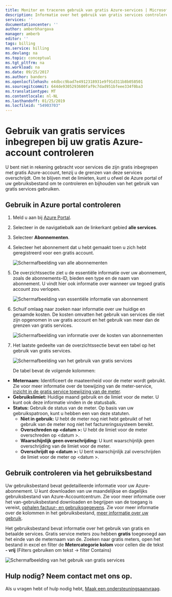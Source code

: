 ```yaml
---
title: Monitor en traceren gebruik van gratis Azure-services | Microsoft Docs
description: Informatie over het gebruik van gratis services controleren. Gebruik van Azure portal en gebruik van csv.
services: ''
documentationcenter: ''
author: amberbhargava
manager: amberb
editor: ''
tags: billing
ms.service: billing
ms.devlang: na
ms.topic: conceptual
ms.tgt_pltfrm: na
ms.workload: na
ms.date: 09/25/2017
ms.author: banders
ms.openlocfilehash: e4dbcc9bad7e4912318931e9f91d311b8b058501
ms.sourcegitcommit: 644de9305293600faf9c7dad951bfeee334f0ba3
ms.translationtype: MT
ms.contentlocale: nl-NL
ms.lasthandoff: 01/25/2019
ms.locfileid: "54903703"
---
```

# <a name="check-usage-of-free-services-included-with-your-azure-free-account"></a>Gebruik van gratis services inbegrepen bij uw gratis Azure-account controleren 

U bent niet in rekening gebracht voor services die zijn gratis inbegrepen met gratis Azure-account, tenzij u de grenzen van deze services overschrijdt. Om te blijven met de limieten, kunt u ofwel de Azure portal of uw gebruiksbestand om te controleren en bijhouden van het gebruik van gratis services gebruiken. 

## <a name="check-usage-on-the-azure-portal"></a>Gebruik in Azure portal controleren

1.  Meld u aan bij [Azure Portal](https://portal.azure.com).

2.  Selecteer in de navigatiebalk aan de linkerkant gebied **alle services**.

3.  Selecteer **Abonnementen**.

4.  Selecteer het abonnement dat u hebt gemaakt toen u zich hebt geregistreerd voor een gratis account.

    ![Schermafbeelding van alle abonnementen](./media/billing-check-usage-of-free-services/select-free-account-subscription.png)

5.  De overzichtssectie ziet u de essentiële informatie over uw abonnement, zoals de abonnements-ID, bieden een type en de naam van abonnement. U vindt hier ook informatie over wanneer uw tegoed gratis account zou verlopen.

    ![Schermafbeelding van essentiële informatie van abonnement](./media/billing-check-usage-of-free-services/subscription-essential-information.png)

6.  Schuif omlaag naar zoeken naar informatie over uw huidige en geraamde kosten. De kosten omvatten het gebruik van services die niet zijn opgenomen in uw gratis account en het gebruik van meer dan de grenzen van gratis services. 

    ![Schermafbeelding van informatie over de kosten van abonnementen](./media/billing-check-usage-of-free-services/subscription-cost-information.png)

7.  Het laatste gedeelte van de overzichtssectie bevat een tabel op het gebruik van gratis services. 

    ![Schermafbeelding van het gebruik van gratis services](./media/billing-check-usage-of-free-services/subscription-usage-free-services.png)

    De tabel bevat de volgende kolommen:

* **Meternaam:** Identificeert de maateenheid voor de meter wordt gebruikt. Zie voor meer informatie over de toewijzing van de meter-service, [inzicht in de gratis service toewijzing van de meter](billing-understand-free-service-meter-mapping.md).
* **Gebruikslimiet:** Huidige maand gebruik en de limiet voor de meter. U kunt ook deze informatie vinden in de statusbalk.
* **Status:** Gebruik de status van de meter. Op basis van uw gebruikspatroon, kunt u hebben een van deze statuten.
  * **Niet in gebruik:** U hebt de meter nog niet hebt gebruikt of het gebruik van de meter nog niet het factureringssysteem bereikt.
  * **Overschreden op \<datum >:** U hebt de limiet voor de meter overschreden op \<datum >.
  * **Waarschijnlijk geen overschrijding:** U kunt waarschijnlijk geen overschrijding van de limiet voor de meter.
  * **Overschrijdt op \<datum >:** U bent waarschijnlijk zal overschrijden de limiet voor de meter op \<datum >.

## <a name="check-usage-through-the-usage-file"></a>Gebruik controleren via het gebruiksbestand

Uw gebruiksbestand bevat gedetailleerde informatie voor uw Azure-abonnement. U kunt downloaden van uw maandelijkse en dagelijks gebruiksbestand van Azure-Accountcentrum. Zie voor meer informatie over het van-gebruiksbestand downloaden en begrijpen van de toegang is vereist, [ophalen factuur- en gebruiksgegevens](billing-download-azure-invoice-daily-usage-date.md). Zie voor meer informatie over de kolommen in het gebruiksbestand, [meer informatie over uw gebruik](billing-understand-your-usage.md).

Het gebruiksbestand bevat informatie over het gebruik van gratis en betaalde services. Gratis service meters zou hebben **gratis** toegevoegd aan het einde van de meternaam van de. Zoeken naar gratis meters, open het bestand in excel en filter de **Metercategorie kolom** voor cellen die de tekst **- vrij** (Filters gebruiken om tekst &rarr; filter Contains) &nbsp;

![Schermafbeelding van het gebruik van gratis services](./media/billing-check-usage-of-free-services/free-services-usage-csv.png)

## <a name="need-help-contact-us"></a>Hulp nodig? Neem contact met ons op.

Als u vragen hebt of hulp nodig hebt, [Maak een ondersteuningsaanvraag](https://portal.azure.com/#blade/Microsoft_Azure_Support/HelpAndSupportBlade/newsupportrequest).